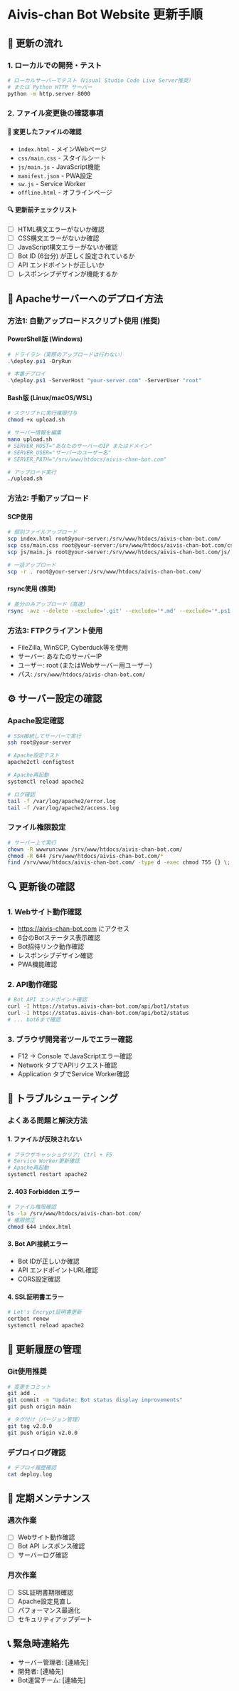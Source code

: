 # Aivis-chan Bot Website 更新手順

## 🔄 更新の流れ

### 1. ローカルでの開発・テスト
```bash
# ローカルサーバーでテスト（Visual Studio Code Live Server推奨）
# または Python HTTP サーバー
python -m http.server 8000
```

### 2. ファイル変更後の確認事項

#### 📝 変更したファイルの確認
- `index.html` - メインWebページ
- `css/main.css` - スタイルシート
- `js/main.js` - JavaScript機能
- `manifest.json` - PWA設定
- `sw.js` - Service Worker
- `offline.html` - オフラインページ

#### 🔍 更新前チェックリスト
- [ ] HTML構文エラーがないか確認
- [ ] CSS構文エラーがないか確認  
- [ ] JavaScript構文エラーがないか確認
- [ ] Bot ID (6台分) が正しく設定されているか
- [ ] API エンドポイントが正しいか
- [ ] レスポンシブデザインが機能するか

## 🚀 Apacheサーバーへのデプロイ方法

### 方法1: 自動アップロードスクリプト使用 (推奨)

#### PowerShell版 (Windows)
```powershell
# ドライラン（実際のアップロードは行わない）
.\deploy.ps1 -DryRun

# 本番デプロイ
.\deploy.ps1 -ServerHost "your-server.com" -ServerUser "root"
```

#### Bash版 (Linux/macOS/WSL)
```bash
# スクリプトに実行権限付与
chmod +x upload.sh

# サーバー情報を編集
nano upload.sh
# SERVER_HOST="あなたのサーバーのIP またはドメイン"
# SERVER_USER="サーバーのユーザー名"
# SERVER_PATH="/srv/www/htdocs/aivis-chan-bot.com"

# アップロード実行
./upload.sh
```

### 方法2: 手動アップロード

#### SCP使用
```bash
# 個別ファイルアップロード
scp index.html root@your-server:/srv/www/htdocs/aivis-chan-bot.com/
scp css/main.css root@your-server:/srv/www/htdocs/aivis-chan-bot.com/css/
scp js/main.js root@your-server:/srv/www/htdocs/aivis-chan-bot.com/js/

# 一括アップロード
scp -r . root@your-server:/srv/www/htdocs/aivis-chan-bot.com/
```

#### rsync使用 (推奨)
```bash
# 差分のみアップロード（高速）
rsync -avz --delete --exclude='.git' --exclude='*.md' --exclude='*.ps1' --exclude='upload.sh' ./ root@your-server:/srv/www/htdocs/aivis-chan-bot.com/
```

### 方法3: FTPクライアント使用
- FileZilla, WinSCP, Cyberduck等を使用
- サーバー: あなたのサーバーIP
- ユーザー: root (またはWebサーバー用ユーザー)
- パス: `/srv/www/htdocs/aivis-chan-bot.com/`

## ⚙️ サーバー設定の確認

### Apache設定確認
```bash
# SSH接続してサーバーで実行
ssh root@your-server

# Apache設定テスト
apache2ctl configtest

# Apache再起動
systemctl reload apache2

# ログ確認
tail -f /var/log/apache2/error.log
tail -f /var/log/apache2/access.log
```

### ファイル権限設定
```bash
# サーバー上で実行
chown -R wwwrun:www /srv/www/htdocs/aivis-chan-bot.com/
chmod -R 644 /srv/www/htdocs/aivis-chan-bot.com/*
find /srv/www/htdocs/aivis-chan-bot.com/ -type d -exec chmod 755 {} \;
```

## 🔍 更新後の確認

### 1. Webサイト動作確認
- https://aivis-chan-bot.com にアクセス
- 6台のBotステータス表示確認
- Bot招待リンク動作確認
- レスポンシブデザイン確認
- PWA機能確認

### 2. API動作確認
```bash
# Bot API エンドポイント確認
curl -I https://status.aivis-chan-bot.com/api/bot1/status
curl -I https://status.aivis-chan-bot.com/api/bot2/status
# ... bot6まで確認
```

### 3. ブラウザ開発者ツールでエラー確認
- F12 → Console でJavaScriptエラー確認
- Network タブでAPIリクエスト確認
- Application タブでService Worker確認

## 🚨 トラブルシューティング

### よくある問題と解決方法

#### 1. ファイルが反映されない
```bash
# ブラウザキャッシュクリア: Ctrl + F5
# Service Worker更新確認
# Apache再起動
systemctl restart apache2
```

#### 2. 403 Forbidden エラー
```bash
# ファイル権限確認
ls -la /srv/www/htdocs/aivis-chan-bot.com/
# 権限修正
chmod 644 index.html
```

#### 3. Bot API接続エラー
- Bot IDが正しいか確認
- API エンドポイントURL確認
- CORS設定確認

#### 4. SSL証明書エラー
```bash
# Let's Encrypt証明書更新
certbot renew
systemctl reload apache2
```

## 📝 更新履歴の管理

### Git使用推奨
```bash
# 変更をコミット
git add .
git commit -m "Update: Bot status display improvements"
git push origin main

# タグ付け（バージョン管理）
git tag v2.0.0
git push origin v2.0.0
```

### デプロイログ確認
```bash
# デプロイ履歴確認
cat deploy.log
```

## 🔄 定期メンテナンス

### 週次作業
- [ ] Webサイト動作確認
- [ ] Bot API レスポンス確認
- [ ] サーバーログ確認

### 月次作業
- [ ] SSL証明書期限確認
- [ ] Apache設定見直し
- [ ] パフォーマンス最適化
- [ ] セキュリティアップデート

## 📞 緊急時連絡先
- サーバー管理者: [連絡先]
- 開発者: [連絡先]
- Bot運営チーム: [連絡先]
